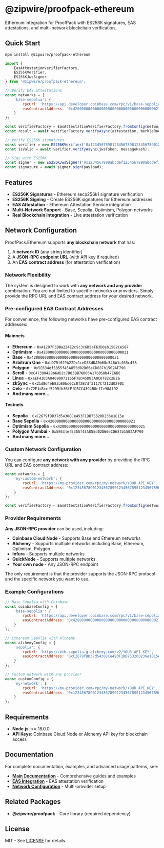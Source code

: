# @zipwire/proofpack-ethereum

Ethereum integration for ProofPack with ES256K signatures, EAS attestations, and multi-network blockchain verification.

## Quick Start

```bash
npm install @zipwire/proofpack-ethereum
```

```javascript
import { 
    EasAttestationVerifierFactory, 
    ES256KVerifier,
    ES256KJwsSigner 
} from '@zipwire/proofpack-ethereum';

// Verify EAS attestations
const networks = {
    'base-sepolia': {
        rpcUrl: 'https://api.developer.coinbase.com/rpc/v1/base-sepolia/YOUR_API_KEY',
        easContractAddress: '0x4200000000000000000000000000000000000021'
    }
};

const verifierFactory = EasAttestationVerifierFactory.fromConfig(networks);
const result = await verifierFactory.verifyAsync(attestation, merkleRoot);

// Verify ES256K signatures
const verifier = new ES256KVerifier('0x1234567890123456789012345678901234567890');
const isValid = await verifier.verifyAsync(jwsToken, messageHash);

// Sign with ES256K
const signer = new ES256KJwsSigner('0x1234567890abcdef1234567890abcdef1234567890abcdef1234567890abcdef');
const signature = await signer.sign(payload);
```

## Features

- **ES256K Signatures** - Ethereum secp256k1 signature verification
- **ES256K Signing** - Create ES256K signatures for Ethereum addresses
- **EAS Attestation** - Ethereum Attestation Service integration
- **Multi-Network Support** - Base, Sepolia, Optimism, Polygon networks
- **Real Blockchain Integration** - Live attestation verification

## Network Configuration

ProofPack.Ethereum supports **any blockchain network** that has:
1. A **network ID** (any string identifier)
2. A **JSON-RPC endpoint URL** (with API key if required)
3. An **EAS contract address** (for attestation verification)

### Network Flexibility

The system is designed to work with **any network and any provider** combination. You are not limited to specific networks or providers. Simply provide the RPC URL and EAS contract address for your desired network.

### Pre-configured EAS Contract Addresses

For convenience, the following networks have pre-configured EAS contract addresses:

#### Mainnets
- **Ethereum** - `0xA1207F3BBa224E2c9c3c6D5aF63D0eb1582Ce587`
- **Optimism** - `0x4200000000000000000000000000000000000021`
- **Base** - `0x4200000000000000000000000000000000000021`
- **Arbitrum One** - `0xbD75f629A22Dc1ceD33dDA0b68c546A1c035c458`
- **Polygon** - `0x5E634ef5355f45A855d02D66eCD687b1502AF790`
- **Scroll** - `0xC47300428b6AD2c7D03BB76D05A176058b47E6B0`
- **Linea** - `0xaEF4103A04090071165F78D45D83A0C0782c2B2a`
- **zkSync** - `0x21d8d4eE83b80bc0Cc0f2B7df3117Cf212d02901`
- **Celo** - `0x72E1d8ccf5299fb36fEfD8CC4394B8ef7e98Af92`
- **And many more...**

#### Testnets
- **Sepolia** - `0xC2679fBD37d54388Ce493F1DB75320D236e1815e`
- **Base Sepolia** - `0x4200000000000000000000000000000000000021`
- **Optimism Sepolia** - `0x4200000000000000000000000000000000000021`
- **Polygon Mumbai** - `0x5E634ef5355f45A855d02D66eCD687b1502AF790`
- **And many more...**

### Custom Network Configuration

You can configure **any network with any provider** by providing the RPC URL and EAS contract address:

```javascript
const networks = {
    'my-custom-network': {
        rpcUrl: 'https://my-provider.com/rpc/my-network/YOUR_API_KEY',
        easContractAddress: '0x1234567890123456789012345678901234567890'
    }
};

const verifierFactory = EasAttestationVerifierFactory.fromConfig(networks);
```

### Provider Requirements

**Any JSON-RPC provider** can be used, including:
- **Coinbase Cloud Node** - Supports Base and Ethereum networks
- **Alchemy** - Supports multiple networks including Base, Ethereum, Optimism, Polygon
- **Infura** - Supports multiple networks
- **QuickNode** - Supports multiple networks
- **Your own node** - Any JSON-RPC endpoint

The only requirement is that the provider supports the JSON-RPC protocol and the specific network you want to use.

### Example Configurations

```javascript
// Base Sepolia with Coinbase
const coinbaseConfig = {
    'base-sepolia': {
        rpcUrl: 'https://api.developer.coinbase.com/rpc/v1/base-sepolia/YOUR_API_KEY',
        easContractAddress: '0x4200000000000000000000000000000000000021'
    }
};

// Ethereum Sepolia with Alchemy
const alchemyConfig = {
    'sepolia': {
        rpcUrl: 'https://eth-sepolia.g.alchemy.com/v2/YOUR_API_KEY',
        easContractAddress: '0xC2679fBD37d54388Ce493F1DB75320D236e1815e'
    }
};

// Custom network with any provider
const customConfig = {
    'my-network': {
        rpcUrl: 'https://my-provider.com/rpc/my-network/YOUR_API_KEY',
        easContractAddress: '0x1234567890123456789012345678901234567890'
    }
};
```

## Requirements

- **Node.js**: >= 18.0.0
- **API Keys**: Coinbase Cloud Node or Alchemy API key for blockchain access

## Documentation

For complete documentation, examples, and advanced usage patterns, see:

- **[Main Documentation](https://github.com/zipwireapp/ProofPack/tree/main/javascript#readme)** - Comprehensive guides and examples
- **[EAS Integration](https://github.com/zipwireapp/ProofPack/tree/main/javascript#eas-attestation-verification-options)** - EAS attestation verification
- **[Network Configuration](https://github.com/zipwireapp/ProofPack/tree/main/javascript#network-configuration-patterns)** - Multi-provider setup

## Related Packages

- **@zipwire/proofpack** - Core library (required dependency)

## License

MIT - See [LICENSE](https://github.com/zipwireapp/ProofPack/blob/main/LICENSE) for details. 